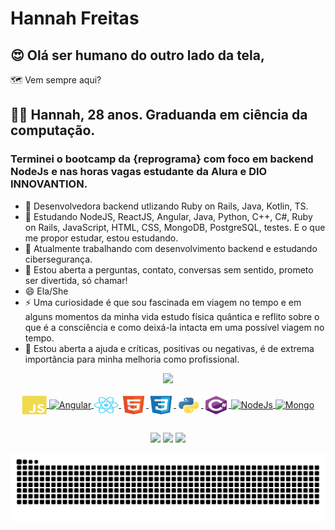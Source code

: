 # Hannah Freitas

## 😍 Olá ser humano do outro lado da tela,
 🗺️ Vem sempre aqui?
 

## 🙋‍♀️ Hannah, 28 anos. Graduanda em ciência da computação. 
### Terminei o bootcamp da {reprograma} com foco em backend NodeJs e nas horas vagas estudante da Alura e DIO INNOVANTION.

- 🔭 Desenvolvedora backend utlizando Ruby on Rails, Java, Kotlin, TS.
- 🌱 Estudando NodeJS, ReactJS, Angular, Java, Python, C++, C#, Ruby on Rails, JavaScript, HTML, CSS, MongoDB, PostgreSQL, testes. E o que me propor estudar, estou estudando.
- 👯 Atualmente trabalhando com desenvolvimento backend e estudando cibersegurança.
- 💬 Estou aberta a perguntas, contato, conversas sem sentido, prometo ser divertida, só chamar!
- 😄 Ela/She
- ⚡ Uma curiosidade é que sou fascinada em viagem no tempo e em alguns momentos da minha vida estudo física quântica e reflito sobre o que é a consciência e como deixá-la intacta em uma possível viagem no tempo.
- 🤔 Estou aberta a ajuda e críticas, positivas ou negativas, é de extrema importância para minha melhoria como profissional.

<div align="center"> 
  <a href="https://github.com/HannahFreitas">
 <picture>
<source 
  srcset="https://github-readme-stats.vercel.app/api?username=HannahFreitas&show_icons=true&theme=dark"
  media="(prefers-color-scheme: dark)"
/>
<source
  srcset="https://github-readme-stats.vercel.app/api?username=HannahFreitas&show_icons=true"
  media="(prefers-color-scheme: dark), (prefers-color-scheme: no-preference)"
/>
<img src="https://github-readme-stats.vercel.app/api?username=HannahFreitas&show_icons=true" />
</picture>

<div style="display: inline_block"><br>
  <img align="center" alt="Js" height="30" width="40" src="https://raw.githubusercontent.com/devicons/devicon/master/icons/javascript/javascript-plain.svg">
  <img align="center" alt="Angular" height="30" width="40" src="https://cdn.jsdelivr.net/gh/devicons/devicon/icons/angularjs/angularjs-original.svg">
  <img align="center" alt="React" height="30" width="40" src="https://raw.githubusercontent.com/devicons/devicon/master/icons/react/react-original.svg">
  <img align="center" alt="HTML" height="30" width="40" src="https://raw.githubusercontent.com/devicons/devicon/master/icons/html5/html5-original.svg">
  <img align="center" alt="CSS" height="30" width="40" src="https://raw.githubusercontent.com/devicons/devicon/master/icons/css3/css3-original.svg">
  <img align="center" alt="Python" height="30" width="40" src="https://raw.githubusercontent.com/devicons/devicon/master/icons/python/python-original.svg">
  <img align="center" alt="Csharp" height="30" width="40" src="https://raw.githubusercontent.com/devicons/devicon/master/icons/csharp/csharp-original.svg">
  <img align="center" alt="NodeJs" height="30" width="40" src="https://cdn.jsdelivr.net/gh/devicons/devicon/icons/nodejs/nodejs-original.svg">
  <img align="center" alt="Mongo" height="30" width="40" src="https://cdn.jsdelivr.net/gh/devicons/devicon/icons/mongodb/mongodb-original-wordmark.svg">
</div>
  
##  
 
<div> 
  <a href="https://instagram.com/hannahcfreitas?utm_medium=copy_link" target="_blank"><img src="https://img.shields.io/badge/-Instagram-%23E4405F?style=for-the-badge&logo=instagram&logoColor=white" target="_blank"></a>
  <a href = "mailto:hannahcassia@gmail.com"><img src="https://img.shields.io/badge/-Gmail-%23333?style=for-the-badge&logo=gmail&logoColor=white" target="_blank"></a>
  <a href="https://www.linkedin.com/in/hannahcfreitas/" target="_blank"><img src="https://img.shields.io/badge/-LinkedIn-%230077B5?style=for-the-badge&logo=linkedin&logoColor=white" target="_blank"></a> 
 
  ![Snake animation](https://github.com/HannahFreitas/HannahFreitas/blob/output/github-contribution-grid-snake.svg)
 
</div>